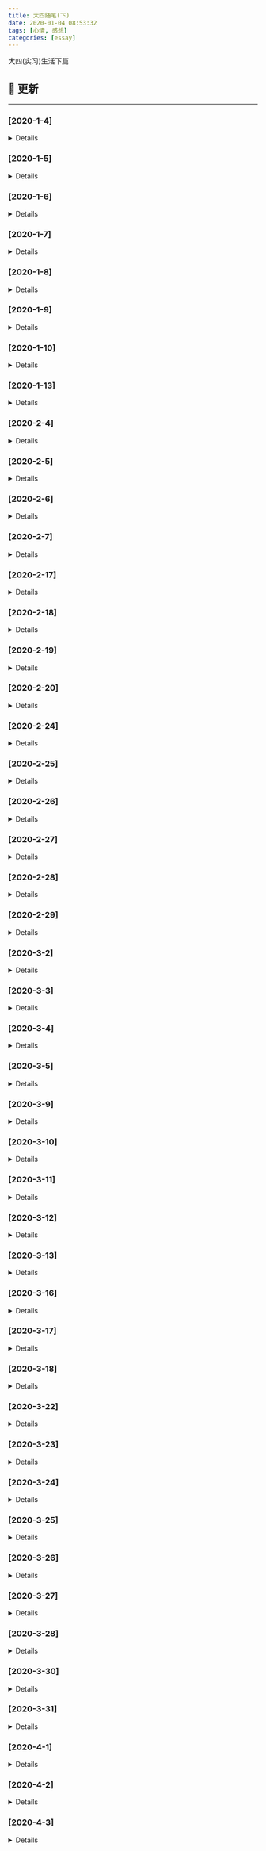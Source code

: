 ```yaml
---
title: 大四随笔(下)
date: 2020-01-04 08:53:32
tags: [心情, 感想]
categories: [essay]
---
```


大四(实习)生活下篇

<!-- more -->

## 🚀 更新

---

### [2020-1-4]

<details>

- Initial release

</details>

### [2020-1-5]

<details>

#### Added

- 日常更新日志

#### Changed

- 更新文章格式

</details>

### [2020-1-6]

<details>

#### Added

- 更新实习日志

</details>

### [2020-1-7]

<details>

#### Added

- 更新日志

</details>

### [2020-1-8]

<details>

- 日常更新

</details>

### [2020-1-9]

<details>

- 日常更新

</details>

### [2020-1-10]

<details>

- 更新实习日志

</details>

### [2020-1-13]

<details>

- 日常更新

</details>

### [2020-2-4]

<details>

- 日常更新日志
- 构建样式布局体系调研报告

</details>

### [2020-2-5]

<details>

- 更新日志
- 完善样式布局体系调研报告(`汇总`)
- 完善样式布局体系调研报告(`我的世界`)

</details>

### [2020-2-6]

<details>

- 完成样式布局体系调研报告(`春节活动`)

</details>

### [2020-2-7]

<details>

- 完成样式布局体系调研报告(`总结篇`)

</details>

### [2020-2-17]

<details>

- 模拟手 Q 移动端, 初步构建
- 阅读平台活动项目源码

</details>

### [2020-2-18]

<details>

- 优化日志格式
- 更新日志

</details>

### [2020-2-19]

<details>

- 整理独立 & 海外项目, 输出项目文档 & 技术文档
- 今日完成搭建 `奇想江湖` 独立游戏基本骨架

</details>

### [2020-2-20]

<details>

- 组内 SDK code review
- 完成古今江湖项目文档
- 更新博客文章: `git常用命令集锦`

</details>

### [2020-2-24]

<details>

- 完成年会评优的项目文档
- 更新 `ts-web-diary` 项目的 README, 添加相关依赖项说明

</details>

### [2020-2-25]

<details>

- 文章格式调整
- 继续完成 YAPI 文档重构工作

</details>

### [2020-2-26]

<details>

- [x] 重构 YAPI 文档, 完成元数据相关
  - [x] 事件管理部分
  - [x] 事件属性管理部分
  - [x] 用户属性管理部分
- [ ] 计划完成用户分析相关
  - [ ] 完成属性分析部分
  - [ ] 完成用户分群部分

</details>

### [2020-2-27]

<details>

- [x] 重构 YAPI 文档, 构建用户分析相关
- [x] 组内 Code Review

</details>

### [2020-2-28]

<details>

#### Added

- 补充 `2-27` 号的日志
- 更新今日日志

</details>

### [2020-2-29]

<details>

#### Added

- [x] 更新个人 fe-necessary-book 项目
- [x] 重构 YAPI 文档
  - [x] 完成行为分析-SQL 查询部分
  - [x] 完成数据看板部分

</details>

### [2020-3-2]

<details>

#### Added

- [x] 再次重构数据平台 YAPI 接口文档, 将所有的公共接口按照 "同接口不同参数&返回值" 的原则拆分
- [x] 为所有接口添加备注信息

</details>

### [2020-3-3]

<details>

#### Added

- [x] 再次检查数据平台 YAPI 文档是否具有纰漏
- [x] 结对编程了解公司的项目配置、环境等信息

</details>

### [2020-3-4]

<details>

- [ ] 我的使命关注任务活动跟进
- [x] 更新博客, 新增文章: 移动端知识集锦系列之——0.01rem 边框无法显示的问题
- [x] 同步昨日任务

</details>

### [2020-3-5]

<details>

- [x] 我的使命引流活动优化
- [x] 完成年会评优项目文档撰写
- [x] 更新 `ts-utility-plugins`

</details>

### [2020-3-9]

<details>

#### Added

- 独立游戏零下记忆预约活动

</details>

### [2020-3-10]

<details>

#### Added

- 继续完成零下记忆预约活动
- 初步对接

</details>

### [2020-3-11]

<details>

#### Added

- 沟通处理零下记忆的联调问题
- 交付测试, 但是有一些 `video` 的问题, 后续再做总结

</details>

### [2020-3-12]

<details>

#### Added

- 零下记忆测试 + 验收工作
- 更新博客, 新增相关文章

</details>

### [2020-3-13]

<details>

#### Added

- 完成零下记忆预约的验收工作
- 新增文章: [移动端知识点集锦系列之——常用尺寸记录](https://blog.yyge.top/blog/2020/03/13/%E7%A7%BB%E5%8A%A8%E7%AB%AF%E7%9F%A5%E8%AF%86%E7%82%B9%E9%9B%86%E9%94%A6%E7%B3%BB%E5%88%97%E4%B9%8B%E2%80%94%E2%80%94%E5%B8%B8%E7%94%A8%E5%B0%BA%E5%AF%B8%E8%AE%B0%E5%BD%95/)

</details>

### [2020-3-16]

<details>

#### Added

- 搭建零下记忆抽奖活动的基本骨架

</details>

### [2020-3-17]

<details>

#### Added

- 完成零下记忆页面布局和部分逻辑, 包括诸多兼容问题(`iOS 多输入框`)
- 预计明日进行前后端联调工作

</details>

### [2020-3-18]

<details>

#### Added

- 与后端商讨具体字段, 并完善接口文档

</details>

### [2020-3-22]

<details>

#### Added

- 继续完善零下记忆抽奖活动
- 今日主要对抽奖的动画加以优化, 重构抽奖转盘的实现; 并重构获奖列表的动画, 使用 `setTimeout` 代替 `setInterval` 解决卡顿问题

</details>

### [2020-3-23]

<details>

#### Added

- 对接零下记忆活动
- 今日主要是对微信、QQ 分享加以完善; 并完善业务方提出的几个新需求, 其中遇到几个问题
  - 微信分享的安全域名, 需要在微信公众平台配置
  - QQ 分享不能使用动态数据, 只能写静态文案
  - 直接使用 `location.href` 做链接跳转, 微信浏览器底部会产生白条; 其中一种解决方案是: 使用 `location.replace` 代替

</details>

### [2020-3-24]

<details>

#### Added

- 对接零下记忆活动验收
  - 重构了预约页, 根据后台配置的预约 or 下载, 展示不同的图片和样式, 以后也采取这种方式
- 更新个人博客
  - 新增文章: [移动端知识点集锦系列之——H5 页面的 QQ 分享](https://blog.yyge.top/blog/2020/03/24/%E7%A7%BB%E5%8A%A8%E7%AB%AF%E7%9F%A5%E8%AF%86%E7%82%B9%E9%9B%86%E9%94%A6%E7%B3%BB%E5%88%97%E4%B9%8B%E2%80%94%E2%80%94H5%E9%A1%B5%E9%9D%A2%E7%9A%84QQ%E5%88%86%E4%BA%AB/)
  - 新增文章: [移动端知识点集锦系列之——微信 webview 底部白条的应对方案](https://blog.yyge.top/blog/2020/03/24/%E7%A7%BB%E5%8A%A8%E7%AB%AF%E7%9F%A5%E8%AF%86%E7%82%B9%E9%9B%86%E9%94%A6%E7%B3%BB%E5%88%97%E4%B9%8B%E2%80%94%E2%80%94%E5%BE%AE%E4%BF%A1webview%E5%BA%95%E9%83%A8%E7%99%BD%E6%9D%A1%E7%9A%84%E5%BA%94%E5%AF%B9%E6%96%B9%E6%A1%88/)
  - 新增文章: [移动端知识点集锦系列之——iOS 输入框失焦后页面底部留白的问题](https://blog.yyge.top/blog/2020/03/24/%E7%A7%BB%E5%8A%A8%E7%AB%AF%E7%9F%A5%E8%AF%86%E7%82%B9%E9%9B%86%E9%94%A6%E7%B3%BB%E5%88%97%E4%B9%8B%E2%80%94%E2%80%94iOS%E8%BE%93%E5%85%A5%E6%A1%86%E5%A4%B1%E7%84%A6%E5%90%8E%E9%A1%B5%E9%9D%A2%E5%BA%95%E9%83%A8%E7%95%99%E7%99%BD%E7%9A%84%E9%97%AE%E9%A2%98/)

</details>

### [2020-3-25]

<details>

#### Added

- 零下记忆活动验收
  - 今日主要针对需求更改, 对项目加以完善. 由于预约和抽奖位于一个项目, 百度统计无法区分. 故采取进入页面直接打点的形式
- 数据平台 YAPI 接口测试
  - 完成公共接口部分
  - 完成个人设置部分
  - 完成项目信息部分
  - 完成成员管理部分
- react 源码阅读
  - 着重复习 fiber 树的结构, 即单链表树状结构, 并对 github 笔记加以更新

</details>

### [2020-3-26]

<details>

#### Added

- 零下记忆活动验收
  - 今日也主要是零下记忆的一些逻辑上的需求更改, 业务方要求手机验证码输入框不能禁用, 这会导致用户输入错误的时候, 不能更改输入值; 故改进了实现方案, 只限制输入的最大字数, 但是不做锁定处理
- react 源码阅读
  - 今日完成构建 createElement, 并简单回顾了 ReactDOM.render 的流程

</details>

### [2020-3-27]

<details>

#### Added

- TA 系统 DatePicker 组件编写
  - 今天主要的工作是构建 DatePicker 组件, 由于需要与原 TA 相似, 故大部分时间都用来重构 vuejs-datepicker 组件, 包括添加了新的时间选择器以及大部分样式重构

</details>

### [2020-3-28]

<details>

#### Added

- TA 数据平台 YAPI 接口测试, 但是由于后端暂时有一些问题未处理, 故暂时无法推进
- 继续完善 TA 数据平台的 DatePicker 组件, 完成组件的基本样式重构, 正在构建大体的逻辑

</details>

### [2020-3-30]

<details>

#### Added

- 继续完成数据平台的 DatePicker 组件, 今日主要构建其日期对比功能, 已完成基本逻辑, 预计明日会修改 vuejs-datepicker 源码, 添加对比状态的样式和逻辑
- 后端(`20:45`)解决周六提出的两个问题:
  - 解决创建公司、项目后, 重新登录才能看到的问题
  - 解决删除公司、项目的无效问题
- 故继续进行 `项目信息` 和 `公司信息` 的测试工作

</details>

### [2020-3-31]

<details>

#### Added

- 今日初步完成日期选择组件的对比功能, 但是仍存在几个问题(1. 对比状态下日期匹配但是无法高亮(`已解决`); 2. 对比状态下的标题设置有缺陷; 3. 对比状态下暂时未同步更新禁用日期), 故明日继续进行处理
- 后端(`13:38`)解决周一提出的两个问题:
  - 删除公司还是失败的问题
  - 描述为空的问题
- 故继续进行 `项目信息` 和 `公司信息` 的测试工作

</details>

### [2020-4-1]

<details>

#### Added

- 数据平台 YAPI 接口文档测试
  - 今日`10:36`后端修复描述为空时, 不返回字段的问题, 故今日继续测试`公司信息`相关接口
- 数据平台 DatePicker 组件构建
  - 今日基本完成`日期对比`相关逻辑, 但是目前仍有不完善的点(1. 无缝的 DatePicker、2. 提取可配置参数)

</details>

### [2020-4-2]

<details>

#### Added

- 数据平台 DatePicker 组件构建
  - 今日(`11:43`)修复昨日存留的问题(1. 对比状态下结束时间 `DatePicker` 的当前日期被禁用的问题)
  - 今日(`16:04`)修复昨日提出的可完善的点(1. 无缝的 DatePicker)
  - 还有一些待优化的点, 比如(1. 提取可配置参数; 2. 时间选择器有 BUG)

</details>

### [2020-4-3]

<details>

#### Added

- 数据平台 DatePicker 组件构建
  - 今日(`11:53`)修复昨日存留的问题(1. 时间选择器的 BUG)
  - 今日(`15:43`)新增新功能(1. 提取可配置参数和 hook)

### [2020-4-7]

<details>

#### Added

- 数据平台 YAPI 接口测试, 明日预计对不同权限的角色的行为加以测试

</details>

### [2020-4-8]

<details>

#### Added

- 重构数据平台 DatePicker 组件, 使用新的主题, 并撰写波浪按钮插件

</details>

### [2020-4-10]

<details>

#### Added

- 完成波浪按钮插件制作, 可在 `vue`、`react` 等所有环境下使用, 可自行配置多种参数
- 将博客由 `github` 迁移到阿里云, 并配置 `ci` 自动拉取&自动部署(`jenkins`)
- 将简历由 `github` 迁移到阿里云, 并配置自动部署
- 将个人主页由 `github` 迁移到阿里云并配置自动部署
- 将 `canvas` 波浪按钮项目迁移到阿里云, 并配置自动部署

</details>

### [2020-4-12]

<details>

#### Added

- 构建零下记忆项目交接文档

</details>

## 🚩2020-1-4

---

<details>

💦 今日实习任务概览 💦:

- 头铁主公玩家站

### 头铁主公

#### 1. 今日踩坑

> \[css]: 父级设置 `display: -webkit-box` 导致子元素高度塌陷的问题

**解决方式**: 子元素设置绝对定位, 形成 BFC, 脱离文档流即可

> \[微信浏览器]: vue-router 导致微信浏览器出现白条后, 遮挡页面(`单屏页面`)内容

**需求背景**: 之前遇到了很多次这样的情况, 真的想吐槽一下微信的设计. 我的需求是一个单屏玩家站页面, 里面的页面使用 vue-router 加以路由分发, 并且内容的高度是自适应的.

**问题描述**: 当我点击 router-link 跳转时, 微信浏览器底部的导航条遮挡住了页面的内容部分, 严重影响用户体验.

**解决办法**: 经过一番摸索, 通过监听路由变化, 动态更新整个应用的高度, 因为内容的高度是通过 `display: -webkit-box` 来自适应的.

```js
export default {
  watch: {
    $route() {
      this.$el.style.cssText += `
        height: ${window.innerHeight}px;
      `;
    }
  }
};
```

#### 2. 今日知识点

> \[vue-router]: 通过 GET 形式传参

```js
export default {
  mounted() {
    const groupId = 100;
    const postId = 100.1;

    this.$router.push({
      path: `/detail${groupId}`,
      query: {
        postId: postId
      }
    });
  }
};
```

> \[less]: less 循环

```html
<div class="loading-list">
  <li class="loading-item"></li>
  <li class="loading-item"></li>
  <li class="loading-item"></li>
  <li class="loading-item"></li>
  <li class="loading-item"></li>
</div>
```

```less
@LOADING_ITEM_TOTAL: 5;

.loading-item-loop(@i) when (@i < @LOADING_ITEM_TOTAL) {
  width: 100px;
  height: 100px;

  &:nth-of-type(@{i}) {
    transform: rotate(@i * 30deg);
  }

  .loading-item-loop(@i + 1);
}

# 调用 .loading-item {
  .loading-item-loop(1);
}
```

#### 3. 今日 CHANGELOG

http://git.3k.com/web/PM/hw-20200102-ttzg-wjz/blob/develop/CHANGELOG.md

</details>

## 🚩2020-1-5

---

<details>

👓 今日任务计划 👓:

- 头铁主公玩家站
- 更新博客

### 头铁主公

#### 1. 今日踩坑

略

#### 2. 今日知识点

略

#### 3. 今日 CHANGELOG

http://git.3k.com/web/PM/hw-20200102-ttzg-wjz/blob/develop/CHANGELOG.md

### 博客更新

</details>

## 🚩2020-1-6

---

<details>

💦 今日任务概览 💦:

- 头铁主公玩家站

### 头铁主公

#### 1. 今日安排

- 前后端联调

#### 2. 今日踩坑

> \[vue]: 首次路由切换时, 无法监听到微信浏览器的视窗大小变化

**问题背景**: 项目中有一个需求, 页面的区域需要跟进不同屏幕高度进行自适应, 所以就需要在:

- 路由改变时
- 窗口大小改变时

动态获取 `window.innerHeight` 视窗高度, 来更新页面 DOM 元素的高度. 但是在微信浏览器内部会产生白色滚动条的问题, 当第一次切换路由的时候, 无法获取到准确的视窗大小.

**尝试解决**: 采用延时器解决, 但是需要调整全局 loading 的等待时间

#### 3. 今日知识点

> \[git]: git 将指定文件提交到暂存区

**问题背景**: 用惯了 `git add .` 命令, 今天刚好遇到了这样一个问题: 我同时更改了多个功能, 同时也修改了多个文件, 我想将每个功能点保存为不同的 commit 记录, 进而需要将不同的文件加入暂存区.

**问题解决**: 依旧采用 `git add` 命令, 但是不同的是, 可以自定义需要提交的文件名称:

```bash
# 提交单个指定文件
git add "src/pages/App.vue"

# 提交多个指定文件
git add "src/pages/1.vue" "2.vue" "3.vue"
```

#### 4. 今日 CHANGELOG

http://git.3k.com/web/PM/hw-20200102-ttzg-wjz/blob/develop/CHANGELOG.md

</details>

## 🚩2020-1-7

---

<details>

今日任务:

- 头铁主公玩家站
- 古今江湖联合活动
- 第八神谕

### 头铁主公玩家站

#### 1. 今日踩坑

需求更新, 略

#### 2. 今日知识点

- \[css]: 文本强制不换行

解决办法: 使用 `white-space:nowrap` 属性, 但是要注意其与 `work-break` 的区别, 后者是在前者设为换行的条件下, 使用何种策略来断行.

#### 3. 今日 CHANGELOG

http://git.3k.com/rdc/web/PM/hw-20200102-ttzg-wjz/blob/develop/CHANGELOG.md

### 古今江湖联合活动

#### 1. 今日踩坑

需求更新

#### 2. 今日知识点

需求更新

#### 3. 今日 CHANGELOG

http://git.3k.com/rdc/web/PM/dl-20191223-gjjh-lhhd/blob/develop/CHANGELOG.md

### 第八神谕

#### 1. 今日 CHANGELOG

http://git.3k.com/rdc/web/PM/dl-20191213-d8sy/blob/branch/rebuild-2020-1-7/CHANGELOG.md

#### 2. 明日计划

- 适应需求, 重构页面组件

</details>

## 🚩2020-1-8

---

<details>

今日任务:

- 第八神谕重构
- 古今江湖需求更新
- 头铁主公需求更新

### 第八神谕

#### 1. 今日完成

- 提取新版 PSD 的相关图片

#### 2. 今日 CHANGELOG

http://git.3k.com/rdc/web/PM/dl-20191213-d8sy/blob/wap/CHANGELOG.md#2020-1-8

### 古今江湖

#### 1. 今日 CHANGELOG

http://git.3k.com/rdc/web/PM/dl-20191223-gjjh-lhhd/blob/develop/CHANGELOG.md#2020-1-8

### 头铁主公

#### 1. 今日知识点

> \[css]: 去除<hr/>标签的默认阴影

今日看到 `<hr/>` 标签在浏览器中有默认的白色阴影效果, 与页面的整体配色看起来很不协调, 故想将其去掉, 很简单:

```css
hr {
  border-bottom: none;
}
```

#### 2. 今日踩坑

> \[css]: 容器内 a 链接点击无法跳转

**问题背景**: 后端返回了一段富文本, 需要展示到页面上, 但是预览时发现内部的链接并无法点击.

**解决办法**: 原因是 `pointer-events: none` 禁用掉了穿透事件, 导致无法点击, 将其设为 `auto` 即可.

#### 3. 今日 CHANGELOG

http://git.3k.com/rdc/web/PM/hw-20200102-ttzg-wjz/blob/develop/CHANGELOG.md#2020-1-8

</details>

## 🚩2020-1-9

---

<details>

今日任务概览:

- 第八神谕重构
- 头铁主公验收
- 古今江湖 BUG 修改

### 古今江湖

#### 1. 今日踩坑

> \[swiper]: swiper 的数据动态获取时, 无法初始化的问题

**解决方式**: 在 vue 父组件中, 可以通过 `this.$refs.childRef.method()` 调用子组件的方法, 所以需要在父组件执行完异步操作后, 再执行子组件的异步数据获取操作.

问题描述:

> \[css]: user-select 的兼容性写法

```css
div {
  user-select: all;
  -webkit-user-select: all;
  -moz-user-select: all;
  -ms-user-select: text;
}
```

#### 2. 今日 CHANGELOG

http://git.3k.com/rdc/web/PM/dl-20191223-gjjh-lhhd/blob/develop/CHANGELOG.md#2020-1-9

### 头铁主公

#### 1. 今日知识点

> \[css]: 文字渐变效果实现

其实是有多种方式的, 比如 `svg`, 但是略显麻烦:

```html
<span>测试文本</span>
```

```css
span {
  color: #fbffe2;
  word-break: keep-all;
  background-image: linear-gradient(
    to top,
    #f0bd79 2%,
    #f8d9a3 29%,
    #fff4cd 57%,
    #fffffa 100%
  );
  color: transparent;
  -webkit-background-clip: text;
}
```

#### 2. 今日 CHANGELOG

http://git.3k.com/rdc/web/PM/hw-20200102-ttzg-wjz/blob/develop/CHANGELOG.md#2020-1-9

### 第八神谕

#### 1. 今日 CHANGELOG

http://git.3k.com/rdc/web/PM/dl-20191213-d8sy/blob/wap/CHANGELOG.md#2020-1-9

</details>

## 🚩2020-1-10

---

<details>

今日总结:

前两天的项目出现线上 BUG, 一方面是由于自己对应技术栈的不熟悉, 代码方面有问题; 另一方面是由于自己的沟通不到位, 包括与其他部门:

- 美工
- 产品
- 测试

之间的交流, 之前只是单纯的一股脑完成指派的任务, 然后交给测试, 并没有想到去和项目经理沟通... 而这所有的原因归结于自己对于开发时的整套流程, 所以今天花多点时间总结反思一下.

https://oos.blog.yyge.top/2020/1/4/%E5%A4%A7%E5%9B%9B%E9%9A%8F%E7%AC%94(%E4%B8%8B)/images/1_10/1_%E5%B7%A5%E4%BD%9C%E6%B5%81%E7%A8%8B%E6%80%BB%E7%BB%93%E5%8F%8D%E6%80%9D.png

</details>

## 🚩2020-1-13

---

<details>

### 今日完成

### 今日知识点

#### text-overflow 妙用

`text-overflow` 用来控制一段文本的溢出时的展示状态, 比如溢出显示省略号, 兼容性良好. 但是需要注意, 如果当前元素没有设置 `overflow: hidden`, 效果无法显示.

```html
<input />
```

```css
input {
  overflow: hidden;
  text-overflow: ellipsis;
  white-space: nowrap;
}
```

### 今日 CHANGELOG

</details>

## 🚩2020-2-17

---

<details>

### 项目情况

#### vue-demo-qq

##### 项目简介

模拟手机 QQ 的相关布局, 加深强化对于样式布局体系的理解, 查漏补缺.

##### 项目进度

| 进度标题 | 进度概述                                                                                                                    | 预备方案                                                                        | 落地方案                                              | 完成度 |
| -------- | --------------------------------------------------------------------------------------------------------------------------- | ------------------------------------------------------------------------------- | ----------------------------------------------------- | ------ |
| 整体布局 | 对于手 Q 的整体结构进行划分, 包括: `左右固定, 中间自适应`、`上下堆叠` 式布局, 并采用语义化的标签和规范的 CSS 属性来书写代码 | 计划采用 `display: flex` 式布局, 但是其在安卓 `UC` 浏览器的兼容性较差, 故不采用 | 最终采用兼容性较好并且功能较符合要求的 `display: box` | 100%   |
| tab 切换 | 点击首页的底部一级导航, 首页中部的试图需要对应展示不同的区块(`消息`、`好友`、`动态`)                                        | 点击每个 `tab` 项, 记录其唯一的标识 `key`, 视图根据 `key` 来动态更新            | 实施预备方案                                          | 100%   |

#### hd-20190711-cjjs-dl(`阅读`)

##### 项目简介

初步阅读超级巨兽调研活动的项目代码, 熟悉代码.

### 工作总结

- 今日主要对于上周所总结的样式布局体系做个练手, 对于项目布局来说, 要**由浅入深**, 先分析整体布局, 优先采用 `box` 布局
- 上下堆叠式布局, 可以采用一行内一块级的形式, 自动排版

</details>

## 🚩2020-2-18

---

<details>

### 项目情况

---

#### 1. hd-20190917-gq(`阅读`)

##### 1.1 项目简介

2019 国庆活动项目, 阅读源码并初步了解简单的业务逻辑和样式布局体系.

##### 1.2 项目进度

| 进度标题      | 进度概述                                                                                                                | 预备方案 | 落地方案                                                                                           | 完成度 |
| ------------- | ----------------------------------------------------------------------------------------------------------------------- | -------- | -------------------------------------------------------------------------------------------------- | ------ |
| 整体 DOM 结构 | 阅读分析该项目整体的 **DOM** 结构, 由浅入深, 发现其与抖音、快手等短视频应用的布局类似, 都是全屏布局, 手指触摸可切换页码 | 略       | 项目中采用的方式是使用**轮播图**来承载不同的页面, 使得整体的可配置性大大提高, 我想这是最简便的方法 | 100%   |
| 业务逻辑      | 阅读体会项目中存在的大量业务功能, 比如`点赞`、`打点`、`微信分享`功能                                                    | 略       | 详见**事务重点**部分                                                                               | 40%    |

##### 1.3 项目地址

http://git.3k.com/rdc/web/PM/hd-20190917-gq

### 事务重点

---

| 业务标题                  | 业务重点(`问题`)                                                                                                                                             | 解决方案                                                                                                                                                                                                                           | 完成度 |
| ------------------------- | ------------------------------------------------------------------------------------------------------------------------------------------------------------ | ---------------------------------------------------------------------------------------------------------------------------------------------------------------------------------------------------------------------------------- | ------ |
| 全屏切换                  | 由于项目类似于短视频应用, 故需要在移动端全屏展示, 用户通过触摸交互来切换上(`下`)一页                                                                         | 最简便的方式, 即采用**轮播**的形式来切换                                                                                                                                                                                           | 100%   |
| 视频自动播放              | 当首次进入活动页面, 或者手指触摸进入其某个短视频页时, 该页内部的视频需要自动播放. 经测试, 在 `iOS` 微信浏览器上, 正常工作; 但是在 `Android` 微信浏览器却不行 | 动态判断 `Android` 和 `iOS` 机器, `iOS` 设备则使用基本的 `video` 标签和属性; `Android` 设备则使用兼容性较好的 `jsmpeg` 库来解决, 当然该库的原理是: 利用 `canvas` 的 `drawImage()` 方法, 通过定时器, 获取视频的每一帧, 绘制到画布上 | 100%   |
| 自定义事件(`CustomEvent`) | 项目中存在一个全局 `loading` 提示组件, 需要在该 `loading` 消失之后执行一段逻辑代码, 传统的异步方案(`回调`、`promise`)较为繁琐.                               | 可以采用兼容性较好, 相对于快捷简便的 `自定义事件` 的形式, 主要是利用了 `CustomEvent` 这个 原生 API                                                                                                                                 | 100%   |

### 工作总结

---

- 今日主要的任务是阅读之前的平台活动项目代码, 完善布局体系的短板, 了解业务逻辑
- 其中有个把问题, 在之前的项目中时常遇到, 比如 `视频自动播放` 功能, 由于安卓和苹果的不同策略, 导致效果不尽相同
- 还有更多的业务相关的逻辑, 比如 `点赞`、`微信分享`, 需要逐渐理解

</details>
